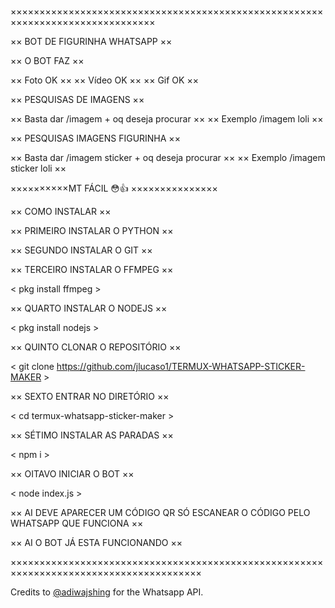 ×××××××××××××××××××××××××××××××××××××××××××××××××××××××××××××××××××××××××××××××

×× BOT DE FIGURINHA WHATSAPP ××

×× O BOT FAZ ××

×× Foto OK ××
×× Vídeo OK ××
×× Gif OK ××

×× PESQUISAS DE IMAGENS ××

×× Basta dar /imagem + oq deseja procurar ××
 ×× Exemplo /imagem loli ××

×× PESQUISAS IMAGENS FIGURINHA ××

×× Basta dar /imagem sticker + oq deseja procurar ××
 ×× Exemplo /imagem sticker loli ××

××××××××××MT FÁCIL 😳👍 ×××××××××××××××


×× COMO INSTALAR ××

×× PRIMEIRO INSTALAR O PYTHON ××

<pkg install python >

×× SEGUNDO INSTALAR O GIT ××

<pkg install git >

×× TERCEIRO INSTALAR O FFMPEG ××

< pkg install ffmpeg >

×× QUARTO INSTALAR O NODEJS ××

< pkg install nodejs >

×× QUINTO CLONAR O REPOSITÓRIO ××

< git clone https://github.com/jlucaso1/TERMUX-WHATSAPP-STICKER-MAKER >

×× SEXTO ENTRAR NO DIRETÓRIO ××

< cd termux-whatsapp-sticker-maker >

×× SÉTIMO INSTALAR AS PARADAS ××

< npm i >

×× OITAVO INICIAR O BOT ××

< node index.js >

×× AI DEVE APARECER UM CÓDIGO QR SÓ ESCANEAR O CÓDIGO PELO WHATSAPP QUE FUNCIONA ××

×× AI O BOT JÁ ESTA FUNCIONANDO ××

×××××××××××××××××××××××××××××××××××××××××××××××××××××××××××××××××××××××××××××××××××××××

Credits to [@adiwajshing](https://github.com/adiwajshing/) for the Whatsapp API.
